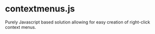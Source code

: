 # contextmenus.js
Purely Javascript based solution allowing for easy creation of right-click context menus.

